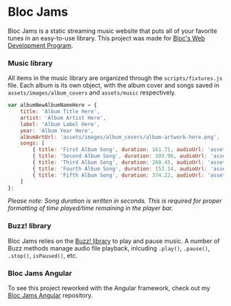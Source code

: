 # Bloc Jams

Bloc Jams is a static streaming music website that puts all of your favorite tunes in an easy-to-use library. This project was made for [Bloc's Web Development Program](https://www.bloc.io/).

### Music library
All items in the music library are organized through the `scripts/fixtures.js` file. Each album is its own object, with the album cover and songs saved in `assets/images/album_covers` and `assets/music` respectively.
```javascript
var albumNewAlbumNameHere = {
    title: 'Album Title Here',
    artist: 'Album Artist Here',
    label: 'Album Label Here',
    year: 'Album Year Here',
    albumArtUrl: 'assets/images/album_covers/album-artwork-here.png',
    songs: [
        { title: 'First Album Song', duration: 161.71, audioUrl: 'assets/music/first-song-here' },
        { title: 'Second Album Song', duration: 103.96, audioUrl: 'assets/music/second-song-here' },
        { title: 'Third Album Song', duration: 268.45, audioUrl: 'assets/music/third-song-here' },
        { title: 'Fourth Album Song', duration: 153.14, audioUrl: 'assets/music/fourth-song-here' },
        { title: 'Fifth Album Song', duration: 374.22, audioUrl: 'assets/music/fifth-song-here' }
    ]
};
```
_Please note: Song duration is written in seconds. This is required for proper formatting of time played/time remaining in the player bar._

### Buzz! library
Bloc Jams relies on the [Buzz! library](https://buzz.jaysalvat.com/) to play and pause music. A number of Buzz methods manage audio file playback, inlcuding `.play()`, `.pause()`, `.stop()`, `isPaused()`, etc.

### Bloc Jams Angular
To see this project reworked with the Angular framework, check out my [Bloc Jams Angular](https://github.com/karakarakaraff/bloc-jams-angular) repository.

